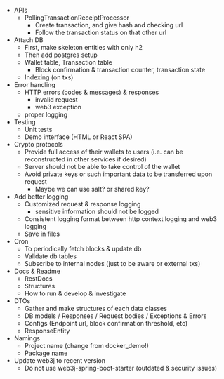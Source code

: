 * APIs
  * PollingTransactionReceiptProcessor
    * Create transaction, and give hash and checking url
    * Follow the transaction status on that other url
* Attach DB
  * First, make skeleton entities with only h2
  * Then add postgres setup
  * Wallet table, Transaction table
    * Block confirmation & transaction counter, transaction state
  * Indexing (on txs)
* Error handling
    * HTTP errors (codes & messages) & responses
      * invalid request
      * web3 exception
    * proper logging
* Testing
    * Unit tests
    * Demo interface (HTML or React SPA)
* Crypto protocols
    * Provide full access of their wallets to users (i.e. can be reconstructed in other services if desired)
    * Server should not be able to take control of the wallet
    * Avoid private keys or such important data to be transferred upon request
      * Maybe we can use salt? or shared key?
* Add better logging
    * Customized request & response logging
      * sensitive information should not be logged
    * Consistent logging format between http context logging and web3 logging
    * Save in files
* Cron
  * To periodically fetch blocks & update db
  * Validate db tables
  * Subscribe to internal nodes (just to be aware or external txs)
* Docs & Readme
  * RestDocs
  * Structures
  * How to run & develop & investigate
* DTOs
  * Gather and make structures of each data classes
  * DB models / Responses / Request bodies / Exceptions & Errors
  * Configs (Endpoint url, block confirmation threshold, etc)
  * ResponseEntity
* Namings
  * Project name (change from docker_demo!)
  * Package name
* Update web3j to recent version
  * Do not use web3j-spring-boot-starter (outdated & security issues)